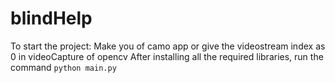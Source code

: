 # blindHelp
To start the project:
 Make you of camo app
 or give the videostream index as 0 in videoCapture of opencv
 After installing all the required libraries, run the command
  `python main.py`

